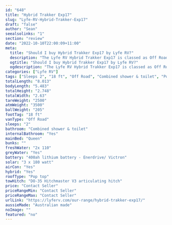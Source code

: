 ```yaml
---
id: "648"
title: "Hybrid Trakker Exp17"
slug: "Lyfe-RV-Hybrid-Trakker-Exp17"
draft: "false"
author: "Sean"
seealsolinks: "1"
section: "review"
date: "2022-10-10T22:00:09+11:00"
meta:
  title: "Should I buy Hybrid Trakker Exp17 by Lyfe RV?"
  description: "The Lyfe RV Hybrid Trakker Exp17 is classed as Off Road, and sleeps 2 people. It is Australian made and comes in at 18 ft. It generally has Combined shower & toilet."
  ogtitle: "Should I buy Hybrid Trakker Exp17 by Lyfe RV?"
  ogdescription: "The Lyfe RV Hybrid Trakker Exp17 is classed as Off Road, and sleeps 2 people. It is Australian made and comes in at 18 ft. It generally has Combined shower & toilet."
categories: ["Lyfe RV"]
tags: ["Sleeps 2", "18 ft", "Off Road", "Combined shower & toilet", "Pop top", "Price Unknown", "Australian made"]
totalLength: "8.013"
bodyLength: "5.483"
totalHeight: "2.748"
totalWidth: "2.63"
tareWeight: "2500"
atmWeight: "3500"
ballWeight: "205"
footTag: "18 ft"
vanType: "Off Road"
sleeps: "2"
bathroom: "Combined shower & toilet"
internalBathroom: "Yes"
mainBed: "Queen"
bunks: ""
freshWater: "2x 110"
greyWater: "Yes"
battery: "400ah lithium battery - Enerdrive/ Victron"
solar: "3 x 180 watt"
airCon: "Yes"
hybrid: "Yes"
roofType: "Pop top"
towHitch: "DO-35 Hitchmaster V3 articulating hitch"
price: "Contact Seller"
priceRangeMin: "Contact Seller"
priceRangeMax: "Contact Seller"
urlLink: "https://lyferv.com/our-range/hybrid-trakker-exp17/"
aussieMade: "Australian made"
noImage: ""
featured: "no"
---
```

